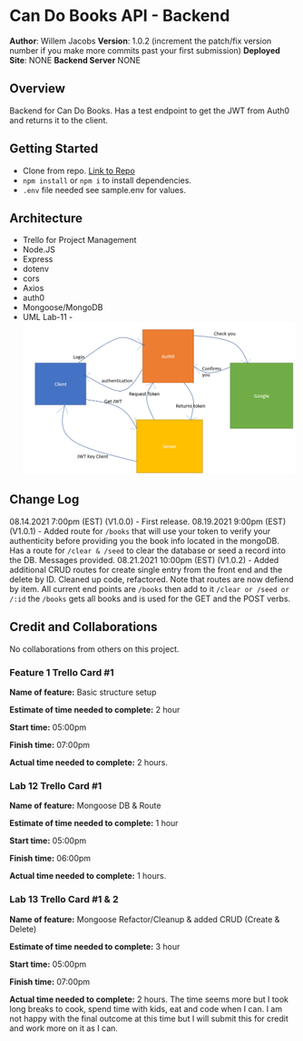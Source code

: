 # Can Do Books API - Backend

**Author**: Willem Jacobs
**Version**: 1.0.2 (increment the patch/fix version number if you make more commits past your first submission)
**Deployed Site**: NONE
**Backend Server** NONE

## Overview

Backend for Can Do Books. Has a test endpoint to get the JWT from Auth0 and returns it to the client.

## Getting Started

- Clone from repo. [Link to Repo](https://github.com/Willem-Jacobs/can-do-books-api)
- `npm install` or `npm i` to install dependencies.
- `.env` file needed see sample.env for values.

## Architecture

- Trello for Project Management
- Node.JS
- Express
- dotenv
- cors
- Axios
- auth0
- Mongoose/MongoDB
- UML Lab-11 - ![UML](CE-Lab11-UML.png "UML Image")

## Change Log

08.14.2021 7:00pm (EST) (V1.0.0) - First release.
08.19.2021 9:00pm (EST) (V1.0.1) - Added route for `/books` that will use your token to verify your authenticity before providing you the book info located in the mongoDB. Has a route for `/clear & /seed` to clear the database or seed a record into the DB. Messages provided.
08.21.2021 10:00pm (EST) (V1.0.2) - Added additional CRUD routes for create single entry from the front end and the delete by ID. Cleaned up code, refactored. Note that routes are now defiend by item. All current end points are `/books` then add to it `/clear or /seed or /:id` the `/books` gets all books and is used for the GET and the POST verbs.

## Credit and Collaborations

No collaborations from others on this project.

### Feature 1 Trello Card #1

**Name of feature:** Basic structure setup

**Estimate of time needed to complete:** 2 hour

**Start time:** 05:00pm

**Finish time:** 07:00pm

**Actual time needed to complete:** 2 hours.

### Lab 12 Trello Card #1

**Name of feature:** Mongoose DB & Route

**Estimate of time needed to complete:** 1 hour

**Start time:** 05:00pm

**Finish time:** 06:00pm

**Actual time needed to complete:** 1 hours.

### Lab 13 Trello Card #1 & 2

**Name of feature:** Mongoose Refactor/Cleanup & added CRUD (Create & Delete)

**Estimate of time needed to complete:** 3 hour

**Start time:** 05:00pm

**Finish time:** 07:00pm

**Actual time needed to complete:** 2 hours. The time seems more but I took long breaks to cook, spend time with kids, eat and code when I can. I am not happy with the final outcome at this time but I will submit this for credit and work more on it as I can.

